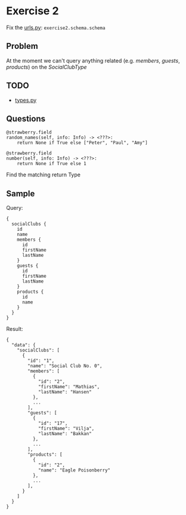 # Exercise 2

Fix the [urls.py](https://github.com/Speedy1991/strawberry-workshop/blob/master/core/urls.py#L4): `exercise2.schema.schema`

## Problem
At the moment we can't query anything related (e.g. _members_, _guests_, _products_) on the _SocialClubType_


## TODO

- [types.py](https://github.com/Speedy1991/strawberry-workshop/blob/master/exercise2/schema/types.py)

## Questions
```
@strawberry.field
random_names(self, info: Info) -> <???>:
    return None if True else ["Peter", "Paul", "Amy"]

@strawberry.field    
number(self, info: Info) -> <???>:
    return None if True else 1
```
Find the matching return Type


## Sample

Query:
```
{
  socialClubs {
    id
    name
    members {
      id
      firstName
      lastName
    }
    guests {
      id
      firstName
      lastName
    }
    products {
      id
      name
    }
  }
}
```

Result:

```
{
  "data": {
    "socialClubs": [
      {
        "id": "1",
        "name": "Social Club No. 0",
        "members": [
          {
            "id": "2",
            "firstName": "Mathias",
            "lastName": "Hansen"
          },
          ...
        ],
        "guests": [
          {
            "id": "17",
            "firstName": "Vilja",
            "lastName": "Bakkan"
          },
          ...
        ],
        "products": [
          {
            "id": "2",
            "name": "Eagle Poisonberry"
          },
          ...
        ],
      }
    ]
  }
}
```
